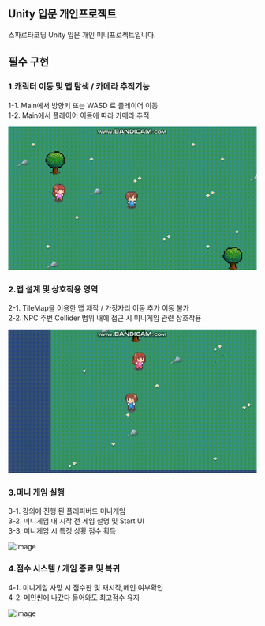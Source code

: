 ## Unity 입문 개인프로젝트

스파르타코딩 Unity 입문 개인 미니프로젝트입니다.  

## 필수 구현

### 1.캐릭터 이동 및 맵 탐색  / 카메라 추적기능  

1-1. Main에서  방향키 또는 WASD 로 플레이어 이동  
1-2. Main에서 플레이어 이동에 따라 카메라 추적  

![image](/README/move.gif)  

### 2.맵 설계 및 상호작용 영역  

2-1. TileMap을 이용한 맵 제작 / 가장자리 이동 추가 이동 불가  
2-2. NPC 주변 Collider 범위 내에 접근 시 미니게임 관련 상호작용  

![image](/README/npc.gif)  

### 3.미니 게임 실행  

3-1. 강의에 진행 된 플래피버드 미니게임  
3-2. 미니게임 내 시작 전 게임 설명 및 Start UI  
3-3. 미니게임 시 특정 상황 점수 획득  

![image](/README/minigame.gif)

### 4.점수 시스템 / 게임 종료 및 복귀  

4-1. 미니게임 사망 시 점수판 및 재시작,메인 여부확인  
4-2. 메인씬에 나갔다 들어와도 최고점수 유지

![image](/README/score.gif)
